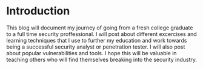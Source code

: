 <h1>Introduction</h1>
<p1>This blog will document my journey of going from a fresh college graduate to a full time security proffessional.  I will post about different excercises and learning techniques that I use to further my education and work towards being a successful security analyst or penetration tester.  I will also post about popular vulnerabilities and tools.  I hope this will be valuable in teaching others who will find themselves breaking into the security industry.</p1>
